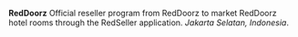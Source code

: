 **RedDoorz** Official reseller program from RedDoorz to market RedDoorz hotel rooms through the RedSeller application. *Jakarta Selatan, Indonesia*.
